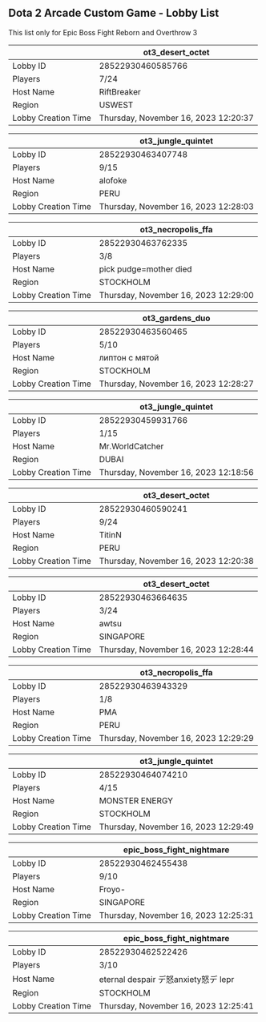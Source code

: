 ## Dota 2 Arcade Custom Game - Lobby List

This list only for Epic Boss Fight Reborn and Overthrow 3

|  | ot3_desert_octet |
| ------ | ------ |
| Lobby ID | 28522930460585766 |
| Players | 7/24 |
| Host Name | RiftBreaker |
| Region | USWEST |
| Lobby Creation Time | Thursday, November 16, 2023 12:20:37 |


|  | ot3_jungle_quintet |
| ------ | ------ |
| Lobby ID | 28522930463407748 |
| Players | 9/15 |
| Host Name | alofoke |
| Region | PERU |
| Lobby Creation Time | Thursday, November 16, 2023 12:28:03 |


|  | ot3_necropolis_ffa |
| ------ | ------ |
| Lobby ID | 28522930463762335 |
| Players | 3/8 |
| Host Name | pick pudge=mother died |
| Region | STOCKHOLM |
| Lobby Creation Time | Thursday, November 16, 2023 12:29:00 |


|  | ot3_gardens_duo |
| ------ | ------ |
| Lobby ID | 28522930463560465 |
| Players | 5/10 |
| Host Name | липтон с мятой |
| Region | STOCKHOLM |
| Lobby Creation Time | Thursday, November 16, 2023 12:28:27 |


|  | ot3_jungle_quintet |
| ------ | ------ |
| Lobby ID | 28522930459931766 |
| Players | 1/15 |
| Host Name | Mr.WorldCatcher |
| Region | DUBAI |
| Lobby Creation Time | Thursday, November 16, 2023 12:18:56 |


|  | ot3_desert_octet |
| ------ | ------ |
| Lobby ID | 28522930460590241 |
| Players | 9/24 |
| Host Name | TitinN |
| Region | PERU |
| Lobby Creation Time | Thursday, November 16, 2023 12:20:38 |


|  | ot3_desert_octet |
| ------ | ------ |
| Lobby ID | 28522930463664635 |
| Players | 3/24 |
| Host Name | awtsu |
| Region | SINGAPORE |
| Lobby Creation Time | Thursday, November 16, 2023 12:28:44 |


|  | ot3_necropolis_ffa |
| ------ | ------ |
| Lobby ID | 28522930463943329 |
| Players | 1/8 |
| Host Name | PMA |
| Region | PERU |
| Lobby Creation Time | Thursday, November 16, 2023 12:29:29 |


|  | ot3_jungle_quintet |
| ------ | ------ |
| Lobby ID | 28522930464074210 |
| Players | 4/15 |
| Host Name | MONSTER ENERGY |
| Region | STOCKHOLM |
| Lobby Creation Time | Thursday, November 16, 2023 12:29:49 |


|  | epic_boss_fight_nightmare |
| ------ | ------ |
| Lobby ID | 28522930462455438 |
| Players | 9/10 |
| Host Name | Froyo- |
| Region | SINGAPORE |
| Lobby Creation Time | Thursday, November 16, 2023 12:25:31 |


|  | epic_boss_fight_nightmare |
| ------ | ------ |
| Lobby ID | 28522930462522426 |
| Players | 3/10 |
| Host Name | eternal despair デ怒anxiety怒デ lepr |
| Region | STOCKHOLM |
| Lobby Creation Time | Thursday, November 16, 2023 12:25:41 |


